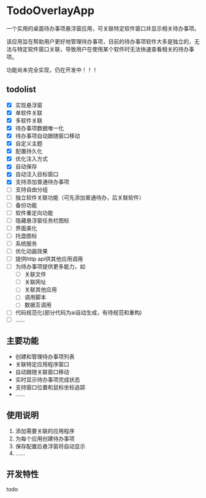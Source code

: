 
# TodoOverlayApp

一个实用的桌面待办事项悬浮窗应用，可关联特定软件窗口并显示相关待办事项。

该应用旨在帮助用户更好地管理待办事项，目前的待办事项软件大多是独立的，无法与特定软件窗口关联，导致用户在使用某个软件时无法快速查看相关的待办事项。

功能尚未完全实现，仍在开发中！！！

## todolist
- [x] 实现悬浮窗
- [x] 单软件关联
- [x] 多软件关联
- [x] 待办事项数据唯一化
- [x] 待办事项自动跟随窗口移动
- [x] 自定义主题
- [x] 配置持久化
- [x] 优化注入方式
- [x] 自动保存
- [x] 自动注入目标窗口
- [x] 支持添加普通待办事项
- [ ] 支持自由分组
- [ ] 独立软件关联功能（可先添加普通待办，后关联软件）
- [ ] 备份功能
- [ ] 软件重定向功能
- [ ] 隐藏悬浮窗任务栏图标
- [ ] 界面美化
- [ ] 托盘图标
- [ ] 系统服务
- [ ] 优化动画效果
- [ ] 提供http api供其他应用调用
- [ ] 为待办事项提供更多能力，如
  - [ ] 关联文件
  - [ ] 关联网址
  - [ ] 关联其他应用
  - [ ] 调用脚本
  - [ ] 数据互调用
- [ ] 代码规范化(部分代码为ai自动生成，有待规范和重构)
- [ ] ……

## 主要功能

- 创建和管理待办事项列表
- 关联特定应用程序窗口
- 自动跟随关联窗口移动
- 实时显示待办事项完成状态
- 支持窗口位置和鼠标坐标追踪
- ……

## 使用说明

1. 添加需要关联的应用程序
2. 为每个应用创建待办事项
3. 保存配置后悬浮窗将自动显示
4. ……

## 开发特性

todo
